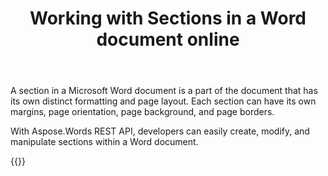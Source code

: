 ﻿---
title: "Working with Sections in a Word document online"
articleTitle: "Working with Sections"
linktitle: "Sections"
type: docs
url: /sections/
description: "Insert, edit, delete Sections in a Word document programmatically via Cloud API."
weight: 170
---

A section in a Microsoft Word document is a part of the document that has its own distinct formatting and page layout. Each section can have its own margins, page orientation, page background, and page borders.

With Aspose.Words REST API, developers can easily create, modify, and manipulate sections within a Word document.


{{<list-children-pages>}}
